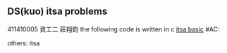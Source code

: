 ## DS(kuo) itsa problems
411410005 資工二 莊翔鈞 
the following code is written in c
[itsa basic](https://e-tutor.itsa.org.tw/e-Tutor/mod/programming/index.php?id=1395)
#AC: 

others:
itsa 